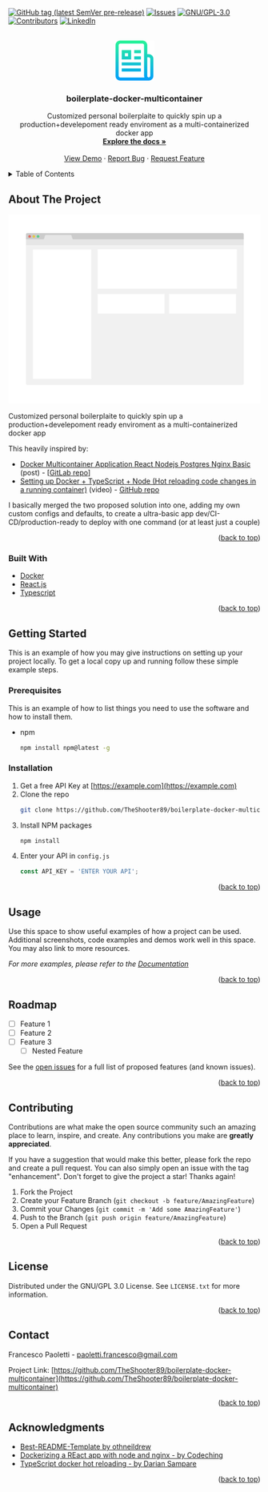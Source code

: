<div id="top"></div>
<!--
*** Thanks for checking out the Best-README-Template. If you have a suggestion
*** that would make this better, please fork the repo and create a pull request
*** or simply open an issue with the tag "enhancement".
*** Don't forget to give the project a star!
*** Thanks again! Now go create something AMAZING! :D
-->



<!-- PROJECT SHIELDS -->
<!--
*** I'm using markdown "reference style" links for readability.
*** Reference links are enclosed in brackets [ ] instead of parentheses ( ).
*** See the bottom of this document for the declaration of the reference variables
*** for contributors-url, forks-url, etc. This is an optional, concise syntax you may use.
*** https://www.markdownguide.org/basic-syntax/#reference-style-links
-->
[![GitHub tag (latest SemVer pre-release)][version-shield]][version-url]
[![Issues][issues-shield]][issues-url]
[![GNU/GPL-3.0][license-shield]][license-url]
[![Contributors][contributors-shield]][contributors-url]
[![LinkedIn][linkedin-shield]][linkedin-url]



<!-- PROJECT LOGO -->
<br />
<div align="center">
  <a href="https://github.com/TheShooter89/boilerplate-docker-multicontainer">
    <img src="README/logo.png" alt="Logo" width="80" height="80">
  </a>

<h3 align="center">boilerplate-docker-multicontainer</h3>

  <p align="center">
    Customized personal boilerplaite to quickly spin up a production+develepoment ready enviroment as a multi-containerized docker app
    <br />
    <a href="https://github.com/TheShooter89/boilerplate-docker-multicontainer"><strong>Explore the docs »</strong></a>
    <br />
    <br />
    <a href="https://github.com/TheShooter89/boilerplate-docker-multicontainer">View Demo</a>
    ·
    <a href="https://github.com/TheShooter89/boilerplate-docker-multicontainer/issues">Report Bug</a>
    ·
    <a href="https://github.com/TheShooter89/boilerplate-docker-multicontainer/issues">Request Feature</a>
  </p>
</div>



<!-- TABLE OF CONTENTS -->
<details>
  <summary>Table of Contents</summary>
  <ol>
    <li>
      <a href="#about-the-project">About The Project</a>
      <ul>
        <li><a href="#built-with">Built With</a></li>
      </ul>
    </li>
    <li>
      <a href="#getting-started">Getting Started</a>
      <ul>
        <li><a href="#prerequisites">Prerequisites</a></li>
        <li><a href="#installation">Installation</a></li>
      </ul>
    </li>
    <li><a href="#usage">Usage</a></li>
    <li><a href="#roadmap">Roadmap</a></li>
    <li><a href="#contributing">Contributing</a></li>
    <li><a href="#license">License</a></li>
    <li><a href="#contact">Contact</a></li>
    <li><a href="#acknowledgments">Acknowledgments</a></li>
  </ol>
</details>



<!-- ABOUT THE PROJECT -->
## About The Project

[![Product Name Screen Shot][product-screenshot]](https://example.com)

Customized personal boilerplaite to quickly spin up a production+develepoment ready enviroment as a multi-containerized docker app

This heavily inspired by:

* [Docker Multicontainer Application React Nodejs Postgres Nginx Basic](https://youtu.be/-pTel5FojAQ) (post) - [[GitLab repo](https://gitlab.com/codeching/docker-multicontainer-application-react-nodejs-postgres-nginx-basic)]
* [Setting up Docker + TypeScript + Node (Hot reloading code changes in a running container)](https://dev.to/dariansampare/setting-up-docker-typescript-node-hot-reloading-code-changes-in-a-running-container-2b2f) (video) - [GitHub repo](https://github.com/justDare/TypeScript-Node-Docker)

I basically merged the two proposed solution into one, adding my own custom configs and defaults, to create a ultra-basic app dev/CI-CD/production-ready to deploy with one command (or at least just a couple)

<p align="right">(<a href="#top">back to top</a>)</p>



### Built With

* [Docker](https://www.docker.com)
* [React.js](https://reactjs.org/)
* [Typescript](https://www.typescriptlang.org)

<p align="right">(<a href="#top">back to top</a>)</p>



<!-- GETTING STARTED -->
## Getting Started

This is an example of how you may give instructions on setting up your project locally.
To get a local copy up and running follow these simple example steps.

### Prerequisites

This is an example of how to list things you need to use the software and how to install them.
* npm
  ```sh
  npm install npm@latest -g
  ```

### Installation

1. Get a free API Key at [https://example.com](https://example.com)
2. Clone the repo
   ```sh
   git clone https://github.com/TheShooter89/boilerplate-docker-multicontainer.git
   ```
3. Install NPM packages
   ```sh
   npm install
   ```
4. Enter your API in `config.js`
   ```js
   const API_KEY = 'ENTER YOUR API';
   ```

<p align="right">(<a href="#top">back to top</a>)</p>



<!-- USAGE EXAMPLES -->
## Usage

Use this space to show useful examples of how a project can be used. Additional screenshots, code examples and demos work well in this space. You may also link to more resources.

_For more examples, please refer to the [Documentation](https://example.com)_

<p align="right">(<a href="#top">back to top</a>)</p>



<!-- ROADMAP -->
## Roadmap

- [ ] Feature 1
- [ ] Feature 2
- [ ] Feature 3
    - [ ] Nested Feature

See the [open issues](https://github.com/TheShooter89/boilerplate-docker-multicontainer/issues) for a full list of proposed features (and known issues).

<p align="right">(<a href="#top">back to top</a>)</p>



<!-- CONTRIBUTING -->
## Contributing

Contributions are what make the open source community such an amazing place to learn, inspire, and create. Any contributions you make are **greatly appreciated**.

If you have a suggestion that would make this better, please fork the repo and create a pull request. You can also simply open an issue with the tag "enhancement".
Don't forget to give the project a star! Thanks again!

1. Fork the Project
2. Create your Feature Branch (`git checkout -b feature/AmazingFeature`)
3. Commit your Changes (`git commit -m 'Add some AmazingFeature'`)
4. Push to the Branch (`git push origin feature/AmazingFeature`)
5. Open a Pull Request

<p align="right">(<a href="#top">back to top</a>)</p>



<!-- LICENSE -->
## License

Distributed under the GNU/GPL 3.0 License. See `LICENSE.txt` for more information.

<p align="right">(<a href="#top">back to top</a>)</p>



<!-- CONTACT -->
## Contact

Francesco Paoletti - paoletti.francesco@gmail.com

Project Link: [https://github.com/TheShooter89/boilerplate-docker-multicontainer](https://github.com/TheShooter89/boilerplate-docker-multicontainer)

<p align="right">(<a href="#top">back to top</a>)</p>



<!-- ACKNOWLEDGMENTS -->
## Acknowledgments

* [Best-README-Template by othneildrew](https://github.com/othneildrew/Best-README-Template)
* [Dockerizing a REact app with node and nginx - by Codeching](https://youtu.be/-pTel5FojAQ)
* [TypeScript docker hot reloading - by Darian Sampare](https://dev.to/dariansampare/setting-up-docker-typescript-node-hot-reloading-code-changes-in-a-running-container-2b2f)

<p align="right">(<a href="#top">back to top</a>)</p>



<!-- MARKDOWN LINKS & IMAGES -->
<!-- https://www.markdownguide.org/basic-syntax/#reference-style-links -->
[version-shield]: https://img.shields.io/github/v/tag/TheShooter89/boilerplate-docker-multicontainer?include_prereleases&label=version&style=flat
[version-url]: https://github.com/TheShooter89/boilerplate-docker-multicontainer/tags
[contributors-shield]: https://img.shields.io/github/contributors/TheShooter89/boilerplate-docker-multicontainer.svg?style=flat
[contributors-url]: https://github.com/TheShooter89/boilerplate-docker-multicontainer/graphs/contributors
[issues-shield]: https://img.shields.io/github/issues/TheShooter89/boilerplate-docker-multicontainer.svg?style=flat
[issues-url]: https://github.com/TheShooter89/boilerplate-docker-multicontainer/issues
[license-shield]: https://img.shields.io/github/license/TheShooter89/boilerplate-docker-multicontainer.svg?style=flat
[license-url]: https://github.com/TheShooter89/boilerplate-docker-multicontainer/blob/master/LICENSE.txt
[linkedin-shield]: https://img.shields.io/badge/-LinkedIn-black.svg?style=flat&logo=linkedin&colorB=555
[linkedin-url]: https://linkedin.com/in/linkedin_username
[product-screenshot]: README/screenshot.png
